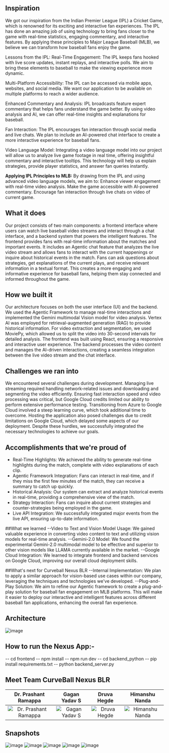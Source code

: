 ## Inspiration
We got our inspiration from the Indian Premier League (IPL) a Cricket Game, which is renowned for its exciting and interactive fan experiences. The IPL has done an amazing job of using technology to bring fans closer to the game with real-time statistics, engaging commentary, and interactive features. By applying these principles to Major League Baseball (MLB), we believe we can transform how baseball fans enjoy the game.
 
Lessons from the IPL:
Real-Time Engagement:
The IPL keeps fans hooked with live score updates, instant replays, and interactive polls. We aim to bring these elements to baseball to make the viewing experience more dynamic.
 
Multi-Platform Accessibility:
The IPL can be accessed via mobile apps, websites, and social media. We want our application to be available on multiple platforms to reach a wider audience.
 
Enhanced Commentary and Analysis:
IPL broadcasts feature expert commentary that helps fans understand the game better. By using video analysis and AI, we can offer real-time insights and explanations for baseball.
 
Fan Interaction:
The IPL encourages fan interaction through social media and live chats. We plan to include an AI-powered chat interface to create a more interactive experience for baseball fans.
 
Video Language Model:
Integrating a video language model into our project will allow us to analyze live game footage in real time, offering insightful commentary and interactive tooltips. This technology will help us explain strategies, provide player statistics, and answer fan queries instantly.
 
**Applying IPL Principles to MLB:**
By drawing from the IPL and using advanced video language models, we aim to:
Enhance viewer engagement with real-time video analysis.
Make the game accessible with AI-powered commentary.
Encourage fan interaction through live chats on video of current game.
 
## What it does
Our project consists of two main components: a frontend interface where users can watch live baseball video streams and interact through a chat interface, and a backend system that powers the intelligent features. The frontend provides fans with real-time information about the matches and important events. It includes an Agentic chat feature that analyzes the live video stream and allows fans to interact with the current happenings or inquire about historical events in the match. Fans can ask questions about strategies, get explanations of the current plays, and receive relevant information in a textual format. This creates a more engaging and informative experience for baseball fans, helping them stay connected and informed throughout the game.
 
## How we built it
Our architecture focuses on both the user interface (UI) and the backend. We used the Agentic Framework to manage real-time interactions and implemented the Gemini multimodal Vision model for video analysis. Vertex AI was employed for retrieval-augmented generation (RAG) to provide historical information. For video extraction and segmentation, we used MoviePy, which allowed us to split the video into 30-second intervals for detailed analysis. The frontend was built using React, ensuring a responsive and interactive user experience. The backend processes the video content and manages the AI-driven interactions, creating a seamless integration between the live video stream and the chat interface.
 
## Challenges we ran into
We encountered several challenges during development. Managing live streaming required handling network-related issues and downloading and segmenting the video efficiently. Ensuring fast interaction speed and video processing was critical, but Google Cloud credits limited our ability to perform extensive performance testing. Transitioning from Azure to Google Cloud involved a steep learning curve, which took additional time to overcome. Hosting the application also posed challenges due to credit limitations on Google Cloud, which delayed some aspects of our deployment. Despite these hurdles, we successfully integrated the necessary technologies to achieve our goals.
 
## Accomplishments that we're proud of
- Real-Time Highlights: We achieved the ability to generate real-time highlights during the match, complete with video explanations of each clip.
- Agentic Framework Integration: Fans can interact in real-time, and if they miss the first few minutes of the match, they can receive a summary to catch up quickly.
- Historical Analysis: Our system can extract and analyze historical events in real-time, providing a comprehensive view of the match.
- Strategy Interaction: Fans can inquire about current strategies and counter-strategies being employed in the game.
- Live API Integration: We successfully integrated major events from the live API, ensuring up-to-date information.
 
##What we learned
--Video to Text and Vision Model Usage: We gained valuable experience in converting video content to text and utilizing vision models for real-time analysis.
--Gemini-2.0 Model: We found the experimental Gemini-2.0 multimodal model to be effective and superior to other vision models like LLAMA currently available in the market.
--Google Cloud Integration: We learned to integrate frontend and backend services on Google Cloud, improving our overall cloud deployment skills.
 
##What's next for Curveball Nexus BLR
--Internal Implementation: We plan to apply a similar approach for vision-based use cases within our company, leveraging the techniques and technologies we've developed.
--Plug-and-Play Solution: We aim to refine our Agentic framework to create a plug-and-play solution for baseball fan engagement on MLB platforms. This will make it easier to deploy our interactive and intelligent features across different baseball fan applications, enhancing the overall fan experience.

## Architecture
![image](https://github.com/user-attachments/assets/cee78679-03cd-420d-a091-c473856a2867)

## How to run the Nexus App:-
-- cd frontend
-- npm install
-- npm run dev
-- cd backend_python
-- pip install requirements.txt
-- python backend_server.py

## Meet Team CurveBall Nexus BLR
| Dr. Prashant Ramappa | Gagan Yadav S | Druva Hegde | Himanshu Nanda |
|:---:|:---:|:---:|:---:|
| ![Dr. Prashant Ramappa](https://github.com/user-attachments/assets/93f728f4-3eea-4ee8-9ae6-1ba5bf4a99e8) | ![Gagan Yadav S](https://github-production-user-asset-6210df.s3.amazonaws.com/69206689/409558018-775556aa-2618-4068-a2ec-5ad9630e9303.jpg?X-Amz-Algorithm=AWS4-HMAC-SHA256&X-Amz-Credential=AKIAVCODYLSA53PQK4ZA%2F20250204%2Fus-east-1%2Fs3%2Faws4_request&X-Amz-Date=20250204T130758Z&X-Amz-Expires=300&X-Amz-Signature=0fb93d136fe833884244bfafc19d86d6f75c0177834465d6e4cb6a3392eff4dd&X-Amz-SignedHeaders=host) | ![Druva Hegde](https://github.com/user-attachments/assets/7143b896-35b8-4eb8-a945-4cf4a7214549) | ![Himanshu Nanda](https://github.com/user-attachments/assets/7ac098d8-518d-49e9-b291-b70fa74c5fba) |


## Snapshots
![image](https://github.com/user-attachments/assets/b320204d-3097-4873-a693-69691d33c860)
![image](https://github.com/user-attachments/assets/3c3931eb-c9f1-471d-81fb-a98a5815c091)
![image](https://github.com/user-attachments/assets/ce09500b-625a-4874-a60b-95631cbd40ec)
![image](https://github.com/user-attachments/assets/4e469be8-7939-4567-aed0-9dce118fb0bd)
![image](https://github.com/user-attachments/assets/f8c6ddb2-922f-4627-a9db-9356c9131090)








